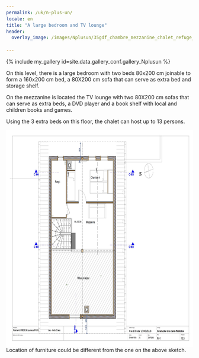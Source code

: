 ```yaml
---
permalink: /uk/n-plus-un/
locale: en
title: "A large bedroom and TV lounge"
header:
  overlay_image: /images/Nplusun/35gdf_chambre_mezzanine_chalet_refuge_montgesin_plagne.jpg

---
```


{% include my_gallery id=site.data.gallery_conf.gallery_Nplusun %}

On this level, there is a large bedroom with two beds 80x200 cm joinable to form a 160x200 cm bed, a 80X200 cm sofa that can serve as extra bed and storage shelf.

On the mezzanine is located the TV lounge with two 80X200 cm sofas that can serve as extra beds, a DVD player and a book shelf with local and children books and games.

Using the 3 extra beds on this floor, the chalet can host up to 13 persons.


<img style="display: block; margin-left: auto; margin-right: auto;" src="/images/plans/planR1JPEG.jpg" alt="" width="730" height="584" />
Location of furniture could be different from the one on the above sketch.
